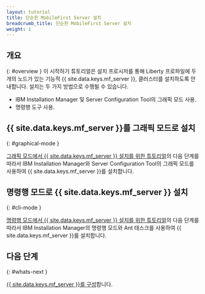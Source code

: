 ```yaml
---
layout: tutorial
title: 단순한 MobileFirst Server 설치
breadcrumb_title: 단순한 MobileFirst Server 설치
weight: 1
---
```

<!-- NLS_CHARSET=UTF-8 -->
## 개요
{: #overview }
이 시작하기 튜토리얼은 설치 프로시저를 통해 Liberty 프로파일에 두 개의 노드가 있는 기능적 {{ site.data.keys.mf_server }}, 클러스터를 설치하도록 안내합니다. 설치는 두 가지 방법으로 수행될 수 있습니다.
* IBM Installation Manager 및 Server Configuration Tool의 그래픽 모드 사용.
* 명령행 도구 사용.

## {{ site.data.keys.mf_server }}를 그래픽 모드로 설치
{: #graphical-mode }

[그래픽 모드에서 {{ site.data.keys.mf_server }} 설치를 위한 튜토리얼](graphical-mode)의 다음 단계를 따라서 IBM Installation Manager와 Server Configuration Tool의 그래픽 모드를 사용하여 {{ site.data.keys.mf_server }}를 설치합니다.

## 명령행 모드로 {{ site.data.keys.mf_server }} 설치
{: #cli-mode }

[명령행 모드에서 {{ site.data.keys.mf_server }} 설치를 위한 튜토리얼](command-line)의 다음 단계를 따라서 IBM Installation Manager의 명령행 모드와 Ant 태스크를 사용하여 {{ site.data.keys.mf_server }}를 설치합니다.

## 다음 단계
{: #whats-next }

[{{ site.data.keys.mf_server }}를 구성](../server-configuration)합니다.
